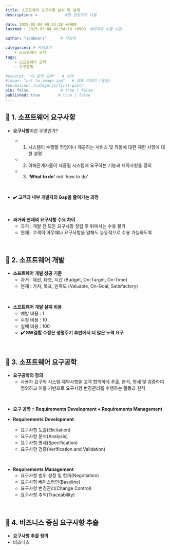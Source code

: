 ```yaml
---
title: 소프트웨어 요구사항 분석 및 설계
description: >-           #한 문장으로 나옴
  
date: 2025-03-04 09:34:18 +0900
lastmod : 2025-03-04 09:34:18 +0900  #마지막 수정 시간

author: "seabears"      # 작성자

categories: # 카테고리
    - 소프트웨어 공학
tags: 
    - 소프트웨어 공학
    - 요구공학

#excerpt: "이 글의 요약"   # 요약
#image: "url_to_image.jpg"   # 대표 이미지 (옵션)
#permalink: /category1/first-post/
pin: false              # true | false
published: true        # true | false
---
```



## 📌 **1. 소프트웨어 요구사항**

- **요구사항**이란 무엇인가?  

  - 1. 시스템이 수행할 작업이나 제공하는 서비스 및 작동에 대한 제한 사항에 대한 설명  
  - 2. 이해관계자들이 제공될 시스템에 요구하는 기능과 제약사항을 정의  
  - 3. **'What to do'** not 'how to do'  

<br>

- **✔️ 고객과 내부 개발자의 Gap을 줄여가는 과정**  

<br>

- **과거와 현재의 요구사항 수요 차이**  
  - 과거 : 개발 전 모든 요구사항 정립 후 뒤에서는 수용 불가  
  - 현재 : 고객이 아무때나 요구사항을 말해도 능동적으로 수용 가능하도록  

<br>

## 📌 **2. 소프트웨어 개발**

- **소프트웨어 개발 성공 기준**  
  - 과거 : 예산, 타겟, 시간 (Budget, On-Target, On-Time)  
  - 현재 : 가치, 목표, 만족도 (Valuable, On-Goal, Satisfactory)  

<br>

- **소프트웨어 개발 실패 비용**
  - 예방 비용 : 1  
  - 수정 비용 : 10  
  - 실패 비용 : 100  
  - **✔️ SW결함 수정은 생명주기 후반에서 더 많은 노력 요구**  

<br>

## 📌 **3. 소프트웨어 요구공학**

- **요구공학의 정의**  
  - 사용자 요구와 시스템 제약사항을 고객 합의하에 추출, 분석, 명세 및 검증하여 정의하고 이를 기반으로 요구사항 변경관리를 수행하는 활동과 원칙  

<br>

- **요구 공학 = Requirements Development + Requirements Management**  

- **Requirements Development**  
  - 요구사항 도출(Elicitation)  
  - 요구사항 분석(Analysis)  
  - 요구사항 명세(Specification)  
  - 요구사항 검증(Verification and Validation)  

<br>

- **Requirements Management**  
  - 요구사항 범위 설정 및 합의(Negotiation)  
  - 요구사항 베이스라인(Baseline)  
  - 요구사항 변경관리(Change Control)  
  - 요구사항 추적(Traceability)  

<br>


## 📌 **4. 비즈니스 중심 요구사항 추출**
- **요구사항 추출 정의**
- 비즈니스 